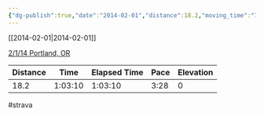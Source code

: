 ```yaml
---
{"dg-publish":true,"date":"2014-02-01","distance":18.2,"moving_time":"1:03:10","elapsed_time":"1:03:10","pace":"3:28","total_elevation_gain":0,"url":"https://www.strava.com/activities/139723488","permalink":"/01-personal/strava/2014-02-01-2-1-14-portland-or/","dgPassFrontmatter":true}
---
```



[[2014-02-01\|2014-02-01]]

[2/1/14 Portland, OR](https://www.strava.com/activities/139723488)

| Distance | Time    | Elapsed Time | Pace | Elevation |
| -------- | ------- | ------------ | ---- | --------- |
| 18.2     | 1:03:10 | 1:03:10      | 3:28 | 0         |




#strava
